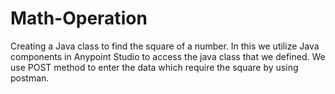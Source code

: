# Math-Operation
Creating a Java class to find the square of a number.
In this we utilize Java components in Anypoint Studio to access the java class that we defined.
We use POST method to enter the data which require the square by using postman.
